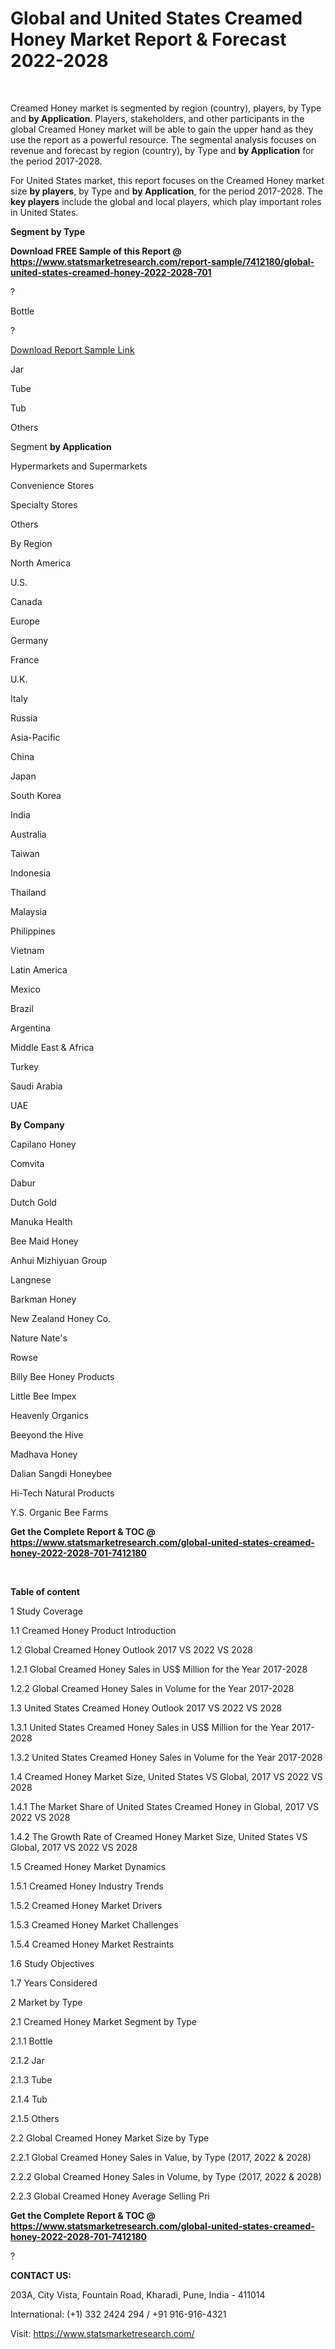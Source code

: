 <h1>Global and United States Creamed Honey Market Report & Forecast 2022-2028</h1><br/><p>Creamed Honey market is segmented by region (country), players, by Type and <strong>by Application</strong>. Players, stakeholders, and other participants in the global Creamed Honey market will be able to gain the upper hand as they use the report as a powerful resource. The segmental analysis focuses on revenue and forecast by region (country), by Type and <strong>by Application</strong> for the period 2017-2028.</p>
 
 
 
 <p>For United States market, this report focuses on the Creamed Honey market size <strong>by players</strong>, by Type and <strong>by Application</strong>, for the period 2017-2028. The <strong>key players</strong> include the global and local players, which play important roles in United States.</p>
 
 
 
 <p><strong>Segment by Type</strong></p>
 
 
 
 <div><b>Download FREE Sample of this Report @ <a href="https://www.statsmarketresearch.com/download-free-sample/7412180/global-united-states-creamed-honey-2022-2028-701">https://www.statsmarketresearch.com/report-sample/7412180/global-united-states-creamed-honey-2022-2028-701</a></b></div>
 
 
 
 <p>? </p>
 
 
 
 <p>Bottle</p>
 
 
 
 <p>? </p>
 
 
 
 <p><a href="https://www.statsmarketresearch.com/download-free-sample/7412180/global-united-states-creamed-honey-2022-2028-701">Download Report Sample Link</a></p>
 
 
 
 <p>Jar</p>
 
 
 
 <p>Tube</p>
 
 
 
 <p>Tub</p>
 
 
 
 <p>Others</p>
 
 
 
 <p>Segment <strong>by Application</strong></p>
 
 
 
 <p>Hypermarkets and Supermarkets</p>
 
 
 
 <p>Convenience Stores</p>
 
 
 
 <p>Specialty Stores</p>
 
 
 
 <p>Others</p>
 
 
 
 <p>By Region</p>
 
 
 
 <p>North America</p>
 
 
 
 <p>U.S.</p>
 
 
 
 <p>Canada</p>
 
 
 
 <p>Europe</p>
 
 
 
 <p>Germany</p>
 
 
 
 <p>France</p>
 
 
 
 <p>U.K.</p>
 
 
 
 <p>Italy</p>
 
 
 
 <p>Russia</p>
 
 
 
 <p>Asia-Pacific</p>
 
 
 
 <p>China</p>
 
 
 
 <p>Japan</p>
 
 
 
 <p>South Korea</p>
 
 
 
 <p>India</p>
 
 
 
 <p>Australia</p>
 
 
 
 <p>Taiwan</p>
 
 
 
 <p>Indonesia</p>
 
 
 
 <p>Thailand</p>
 
 
 
 <p>Malaysia</p>
 
 
 
 <p>Philippines</p>
 
 
 
 <p>Vietnam</p>
 
 
 
 <p>Latin America</p>
 
 
 
 <p>Mexico</p>
 
 
 
 <p>Brazil</p>
 
 
 
 <p>Argentina</p>
 
 
 
 <p>Middle East & Africa</p>
 
 
 
 <p>Turkey</p>
 
 
 
 <p>Saudi Arabia</p>
 
 
 
 <p>UAE</p>
 
 
 
 <p><strong>By Company</strong></p>
 
 
 
 <p>Capilano Honey</p>
 
 
 
 <p>Comvita</p>
 
 
 
 <p>Dabur</p>
 
 
 
 <p>Dutch Gold</p>
 
 
 
 <p>Manuka Health</p>
 
 
 
 <p>Bee Maid Honey</p>
 
 
 
 <p>Anhui Mizhiyuan Group</p>
 
 
 
 <p>Langnese</p>
 
 
 
 <p>Barkman Honey</p>
 
 
 
 <p>New Zealand Honey Co.</p>
 
 
 
 <p>Nature Nate&#39;s</p>
 
 
 
 <p>Rowse</p>
 
 
 
 <p>Billy Bee Honey Products</p>
 
 
 
 <p>Little Bee Impex</p>
 
 
 
 <p>Heavenly Organics</p>
 
 
 
 <p>Beeyond the Hive</p>
 
 
 
 <p>Madhava Honey</p>
 
 
 
 <p>Dalian Sangdi Honeybee</p>
 
 
 
 <p>Hi-Tech Natural Products</p>
 
 
 
 <p>Y.S. Organic Bee Farms</p>
 
 
 
 <div><b>Get the Complete Report & TOC @ <a href="https://www.statsmarketresearch.com/global-united-states-creamed-honey-2022-2028-701-7412180">https://www.statsmarketresearch.com/global-united-states-creamed-honey-2022-2028-701-7412180</a></b></div>
 
 
 
 <p><br />
 
 <b>Table of content</b></p>
 
 
 
 <p>1 Study Coverage<br />
 
 1.1 Creamed Honey Product Introduction<br />
 
 1.2 Global Creamed Honey Outlook 2017 VS 2022 VS 2028<br />
 
 1.2.1 Global Creamed Honey Sales in US$ Million for the Year 2017-2028<br />
 
 1.2.2 Global Creamed Honey Sales in Volume for the Year 2017-2028<br />
 
 1.3 United States Creamed Honey Outlook 2017 VS 2022 VS 2028<br />
 
 1.3.1 United States Creamed Honey Sales in US$ Million for the Year 2017-2028<br />
 
 1.3.2 United States Creamed Honey Sales in Volume for the Year 2017-2028<br />
 
 1.4 Creamed Honey Market Size, United States VS Global, 2017 VS 2022 VS 2028<br />
 
 1.4.1 The Market Share of United States Creamed Honey in Global, 2017 VS 2022 VS 2028<br />
 
 1.4.2 The Growth Rate of Creamed Honey Market Size, United States VS Global, 2017 VS 2022 VS 2028<br />
 
 1.5 Creamed Honey Market Dynamics<br />
 
 1.5.1 Creamed Honey Industry Trends<br />
 
 1.5.2 Creamed Honey Market Drivers<br />
 
 1.5.3 Creamed Honey Market Challenges<br />
 
 1.5.4 Creamed Honey Market Restraints<br />
 
 1.6 Study Objectives<br />
 
 1.7 Years Considered<br />
 
 2 Market by Type<br />
 
 2.1 Creamed Honey Market Segment by Type<br />
 
 2.1.1 Bottle<br />
 
 2.1.2 Jar<br />
 
 2.1.3 Tube<br />
 
 2.1.4 Tub<br />
 
 2.1.5 Others<br />
 
 2.2 Global Creamed Honey Market Size by Type<br />
 
 2.2.1 Global Creamed Honey Sales in Value, by Type (2017, 2022 & 2028)<br />
 
 2.2.2 Global Creamed Honey Sales in Volume, by Type (2017, 2022 & 2028)<br />
 
 2.2.3 Global Creamed Honey Average Selling Pri</p>
 
 
 
 <div><b>Get the Complete Report & TOC @ <a href="https://www.statsmarketresearch.com/global-united-states-creamed-honey-2022-2028-701-7412180">https://www.statsmarketresearch.com/global-united-states-creamed-honey-2022-2028-701-7412180</a></b></div>
 
 
 
 <p>? </p>
 
 
 
 <p><b>CONTACT US:</b><br />
 
 203A, City Vista, Fountain Road, Kharadi, Pune, India - 411014<br />
 
 International: (+1) 332 2424 294 / +91 916-916-4321<br />
 
 Visit: <a href="https://www.statsmarketresearch.com/">https://www.statsmarketresearch.com/</a></p>